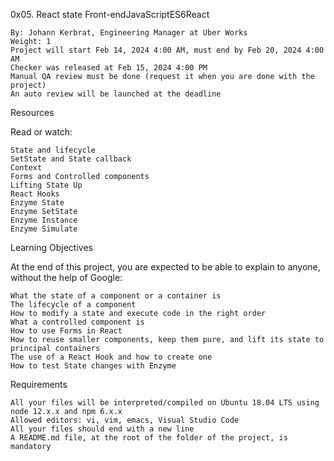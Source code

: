  0x05. React state
Front-endJavaScriptES6React

    By: Johann Kerbrat, Engineering Manager at Uber Works
    Weight: 1
    Project will start Feb 14, 2024 4:00 AM, must end by Feb 20, 2024 4:00 AM
    Checker was released at Feb 15, 2024 4:00 PM
    Manual QA review must be done (request it when you are done with the project)
    An auto review will be launched at the deadline

Resources

Read or watch:

    State and lifecycle
    SetState and State callback
    Context
    Forms and Controlled components
    Lifting State Up
    React Hooks
    Enzyme State
    Enzyme SetState
    Enzyme Instance
    Enzyme Simulate

Learning Objectives

At the end of this project, you are expected to be able to explain to anyone, without the help of Google:

    What the state of a component or a container is
    The lifecycle of a component
    How to modify a state and execute code in the right order
    What a controlled component is
    How to use Forms in React
    How to reuse smaller components, keep them pure, and lift its state to principal containers
    The use of a React Hook and how to create one
    How to test State changes with Enzyme

Requirements

    All your files will be interpreted/compiled on Ubuntu 18.04 LTS using node 12.x.x and npm 6.x.x
    Allowed editors: vi, vim, emacs, Visual Studio Code
    All your files should end with a new line
    A README.md file, at the root of the folder of the project, is mandatory


